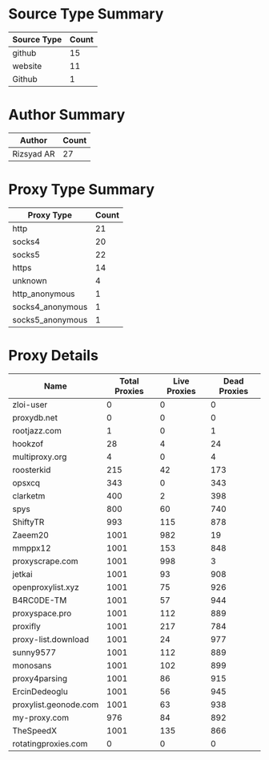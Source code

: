 # Source Type Summary

| Source Type | Count |
|-------------|-------|
| github | 15 |
| website | 11 |
| Github | 1 |


# Author Summary

| Author | Count |
|--------|-------|
| Rizsyad AR | 27 |


# Proxy Type Summary

| Proxy Type | Count |
|------------|-------|
| http | 21 |
| socks4 | 20 |
| socks5 | 22 |
| https | 14 |
| unknown | 4 |
| http_anonymous | 1 |
| socks4_anonymous | 1 |
| socks5_anonymous | 1 |


# Proxy Details

| Name | Total Proxies | Live Proxies | Dead Proxies |
|------|---------------|--------------|---------------|
| zloi-user | 0 | 0 | 0 |
| proxydb.net | 0 | 0 | 0 |
| rootjazz.com | 1 | 0 | 1 |
| hookzof | 28 | 4 | 24 |
| multiproxy.org | 4 | 0 | 4 |
| roosterkid | 215 | 42 | 173 |
| opsxcq | 343 | 0 | 343 |
| clarketm | 400 | 2 | 398 |
| spys | 800 | 60 | 740 |
| ShiftyTR | 993 | 115 | 878 |
| Zaeem20 | 1001 | 982 | 19 |
| mmppx12 | 1001 | 153 | 848 |
| proxyscrape.com | 1001 | 998 | 3 |
| jetkai | 1001 | 93 | 908 |
| openproxylist.xyz | 1001 | 75 | 926 |
| B4RC0DE-TM | 1001 | 57 | 944 |
| proxyspace.pro | 1001 | 112 | 889 |
| proxifly | 1001 | 217 | 784 |
| proxy-list.download | 1001 | 24 | 977 |
| sunny9577 | 1001 | 112 | 889 |
| monosans | 1001 | 102 | 899 |
| proxy4parsing | 1001 | 86 | 915 |
| ErcinDedeoglu | 1001 | 56 | 945 |
| proxylist.geonode.com | 1001 | 63 | 938 |
| my-proxy.com | 976 | 84 | 892 |
| TheSpeedX | 1001 | 135 | 866 |
| rotatingproxies.com | 0 | 0 | 0 |
